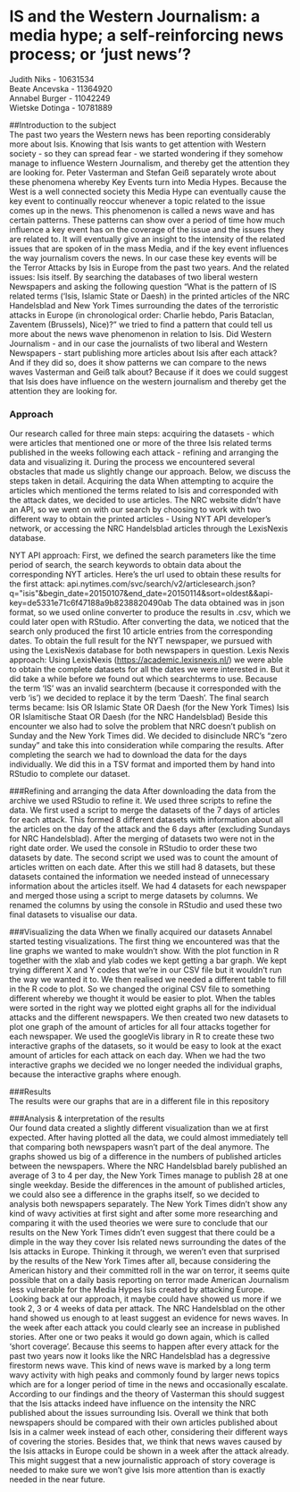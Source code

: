 # IS and the Western Journalism: a media hype; a self-reinforcing news process; or ‘just news’?  
Judith Niks - 10631534  
Beate Ancevska - 11364920  
Annabel Burger - 11042249  
Wietske Dotinga - 10781889  

##Introduction to the subject  
The past two years the Western news has been reporting considerably more about Isis. Knowing that Isis wants to get attention with Western society - so they can spread fear - we started wondering if they somehow manage to influence Western Journalism, and thereby get the attention they are looking for. 
Peter Vasterman and Stefan Geiß separately wrote about these phenomena whereby Key Events turn into Media Hypes. Because the West is a well connected society this Media Hype can eventually cause the key event to continually reoccur whenever a topic related to the issue comes up in the news. This phenomenon is called a news wave and has certain patterns. These patterns can show over a period of time how much influence a key event has on the coverage of the issue and the issues they are related to. It will eventually give an insight to the intensity of the related issues that are spoken of in the mass Media, and if the key event influences the way journalism covers the news.
In our case these key events will be the Terror Attacks by Isis in Europe from the past two years. And the related issues: Isis itself. By searching the databases of two liberal western Newspapers and asking the following question “What is the pattern of IS related terms (‘Isis, Islamic State or Daesh) in the printed articles of the NRC Handelsblad and New York Times surrounding the dates of the terroristic attacks in Europe (in chronological order: Charlie hebdo, Paris Bataclan, Zaventem (Brussels), Nice)?” we tried to find a pattern that could tell us more about the news wave phenomenon in relation to Isis. 
Did Western Journalism - and in our case the journalists of two liberal and Western Newspapers - start publishing more articles about Isis after each attack? And if they did so, does it show patterns we can compare to the news waves Vasterman and Geiß talk about? Because if it does we could suggest that Isis does have influence on the western journalism and thereby get the attention they are looking for.  



### Approach  
Our research called for three main steps: acquiring the datasets - which were articles that mentioned one or more of the three Isis related terms published in the weeks following each attack - refining and arranging the data and visualizing it. During the process we encountered several obstacles that made us slightly change our approach. Below, we discuss the steps taken in detail. 
Acquiring the data 
When attempting to acquire the articles which mentioned the terms related to Isis and corresponded with the attack dates, we decided to use articles. The NRC website didn’t have an API, so we went on with our search by choosing to work with two different way to obtain the printed articles - Using NYT API developer’s network, or accessing the NRC Handelsblad articles through the LexisNexis database.   

NYT API approach:
First, we defined the search parameters like the time period of search, the search keywords to obtain data about the corresponding NYT articles. Here’s the url used to obtain these results for the first attack: api.nytimes.com/svc/search/v2/articlesearch.json?q="isis"&begin_date=20150107&end_date=20150114&sort=oldest&&api-key=de5331e71c6f47188a9b8238820490ab
The data obtained was in json format, so we used online converter to produce the results in .csv, which we could later open with RStudio. After converting the data, we noticed that the search only produced the first 10 article entries from the corresponding dates. To obtain the full result for the NYT newspaper, we pursued with using the LexisNexis database for both newspapers in question. 
Lexis Nexis approach: 
Using LexisNexis (https://academic.lexisnexis.nl/) we were able to obtain the complete datasets for all the dates we were interested in. But it did take a while before we found out which searchterms to use. Because the term ‘IS’ was an invalid searchterm (because it corresponded with the verb ‘is’) we decided to replace it by the term ‘Daesh’. The final search terms became:
Isis OR Islamic State OR Daesh (for the New York Times)
Isis OR Islamitische Staat OR Daesh (for the NRC Handelsblad)
Beside this encounter we also had to solve the problem that NRC doesn’t publish on Sunday and the New York Times did. We decided to disinclude NRC’s “zero sunday” and take this into consideration while comparing the results. After completing the search we had to download the data for the days individually. We did this in a TSV format and imported them by hand into RStudio to complete our dataset. 

###Refining and arranging the data 
After downloading the data from the archive we used RStudio to refine it. We used three scripts to refine the data. We first used a script to merge the datasets of the 7 days of articles for each attack. This formed 8 different datasets with information about all the articles on the day of the attack and the 6 days after (excluding Sundays for NRC Handelsblad). After the merging of datasets two were not in the right date order. We used the console in RStudio to order these two datasets by date.
The second script we used was to count the amount of articles written on each date. After this we still had 8 datasets, but these datasets contained the information we needed instead of unnecessary information about the articles itself. We had 4 datasets for each newspaper and merged those using a script to merge datasets by columns. We renamed the columns by using the console in RStudio and used these two final datasets to visualise our data.  

###Visualizing the data 
When we finally acquired our datasets Annabel started testing visualizations. The first thing we encountered was that the line graphs we wanted to make wouldn’t show. With the plot function in R together with the xlab and ylab codes we kept getting a bar graph. We kept trying different X and Y codes that we’re in our CSV file but it wouldn’t run the way we wanted it to. We then realised we needed a different table to fill in the R code to plot. So we changed the original CSV file to something different whereby we thought it would be easier to plot. When the tables were sorted in the right way we plotted eight graphs all for the individual attacks and the different newspapers. 
We then created two new datasets to plot one graph of the amount of articles for all four attacks together for each newspaper. We used the googleVis library in R to create these two interactive graphs of the datasets, so it would be easy to look at the exact amount of articles for each attack on each day. When we had the two interactive graphs we decided we no longer needed the individual graphs, because the interactive graphs where enough. 



###Results  
The results were our graphs that are in a different file in this repository  



###Analysis & interpretation of the results  
Our found data created a slightly different visualization than we at first expected. After having plotted all the data, we could almost immediately tell that comparing both newspapers wasn’t part of the deal anymore. The graphs showed us big of a difference in the numbers of published articles between the newspapers. Where the NRC Handelsblad barely published an average of 3 to 4 per day, the New York Times manage to publish 28 at one single weekday. Beside the differences in the amount of published articles, we could also see a difference in the graphs itself, so we decided to analysis both newspapers separately.
The New York Times didn’t show any kind of wavy activities at first sight and after some more researching and comparing it with the used theories we were sure to conclude that our results on the New York Times didn’t even suggest that there could be a dimple in the way they cover Isis related news surrounding the dates of the Isis attacks in Europe. Thinking it through, we weren’t even that surprised by the results of the New York Times after all, because considering the American history and their committed roll in the war on terror, it seems quite possible that on a daily basis reporting on terror made American Journalism less vulnerable for the Media Hypes Isis created by attacking Europe. Looking back at our approach, it maybe could have showed us more if we took 2, 3 or 4 weeks of data per attack.
The NRC Handelsblad on the other hand showed us enough to at least suggest an evidence for news waves. In the week after each attack you could clearly see an increase in published stories. After one or two peaks it would go down again, which is called ‘short coverage’. Because this seems to happen after every attack for the past two years now it looks like the NRC Handelsblad has a degressive firestorm news wave. This kind of news wave is marked by a long term wavy activity with high peaks and commonly found by larger news topics which are for a longer period of time in the news and occasionally escalate. According to our findings and the theory of Vasterman this should suggest that the Isis attacks indeed have influence on the intensity the NRC published about the issues surrounding Isis.
Overall we think that both newspapers should be compared with their own articles published about Isis in a calmer week instead of each other, considering their different ways of covering the stories. Besides that, we think that news waves caused by the Isis attacks in Europe could be shown in a week after the attack already. This might suggest that a new journalistic approach of story coverage is needed to make sure we won’t give Isis more attention than is exactly needed in the near future.  
